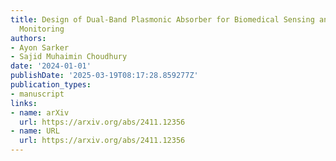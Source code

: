 ```yaml
---
title: Design of Dual-Band Plasmonic Absorber for Biomedical Sensing and Environmental
  Monitoring
authors:
- Ayon Sarker
- Sajid Muhaimin Choudhury
date: '2024-01-01'
publishDate: '2025-03-19T08:17:28.859277Z'
publication_types:
- manuscript
links:
- name: arXiv
  url: https://arxiv.org/abs/2411.12356
- name: URL
  url: https://arxiv.org/abs/2411.12356
---
```

